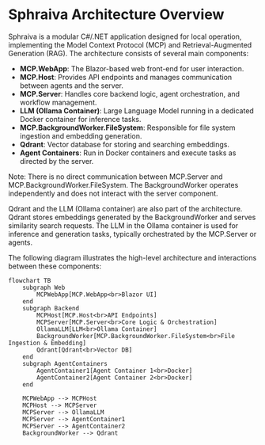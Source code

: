 # Sphraiva Architecture Overview

Sphraiva is a modular C#/.NET application designed for local operation, implementing the Model Context Protocol (MCP) and Retrieval-Augmented Generation (RAG). The architecture consists of several main components:

- **MCP.WebApp**: The Blazor-based web front-end for user interaction.
- **MCP.Host**: Provides API endpoints and manages communication between agents and the server.
- **MCP.Server**: Handles core backend logic, agent orchestration, and workflow management.
- **LLM (Ollama Container)**: Large Language Model running in a dedicated Docker container for inference tasks.
- **MCP.BackgroundWorker.FileSystem**: Responsible for file system ingestion and embedding generation.
- **Qdrant**: Vector database for storing and searching embeddings.
- **Agent Containers**: Run in Docker containers and execute tasks as directed by the server.


Note: There is no direct communication between MCP.Server and MCP.BackgroundWorker.FileSystem. The BackgroundWorker operates independently and does not interact with the server component.

Qdrant and the LLM (Ollama container) are also part of the architecture. Qdrant stores embeddings generated by the BackgroundWorker and serves similarity search requests. The LLM in the Ollama container is used for inference and generation tasks, typically orchestrated by the MCP.Server or agents.

The following diagram illustrates the high-level architecture and interactions between these components:

```mermaid
flowchart TB
    subgraph Web
        MCPWebApp[MCP.WebApp<br>Blazor UI]
    end
    subgraph Backend
        MCPHost[MCP.Host<br>API Endpoints]
        MCPServer[MCP.Server<br>Core Logic & Orchestration]
        OllamaLLM[LLM<br>Ollama Container]
        BackgroundWorker[MCP.BackgroundWorker.FileSystem<br>File Ingestion & Embedding]
        Qdrant[Qdrant<br>Vector DB]
    end
    subgraph AgentContainers
        AgentContainer1[Agent Container 1<br>Docker]
        AgentContainer2[Agent Container 2<br>Docker]
    end

    MCPWebApp --> MCPHost
    MCPHost --> MCPServer
    MCPServer --> OllamaLLM
    MCPServer --> AgentContainer1
    MCPServer --> AgentContainer2
    BackgroundWorker --> Qdrant
```
